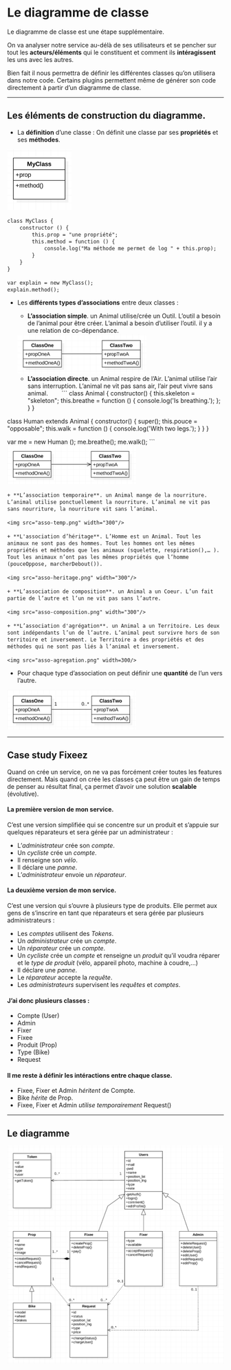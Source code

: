 # Le diagramme de classe

Le diagramme de classe est une étape supplémentaire.

On va analyser notre service au-délà de ses utilisateurs et se pencher sur tout les **acteurs/éléments** qui le constituent et comment ils **intéragissent** les uns avec les autres.

Bien fait il nous permettra de définir les différentes classes qu’on utilisera dans notre code.
Certains plugins permettent même de générer son code directement à partir d’un diagramme de classe.

--------------
## Les éléments de construction du diagramme.
+ La **définition** d’une classe :
On définit une classe par ses **propriétés** et ses **méthodes**.

<img src="class-detail.png" width="150"/>

```
class MyClass {
	constructor () {
		this.prop = "une propriété";
		this.method = function () {
			console.log("Ma méthode me permet de log " + this.prop);
		}
	}
}

var explain = new MyClass();
explain.method();
```

+ Les **différents types d’associations** entre deux classes :
    + **L’association simple**. un Animal utilise/crée un Outil. L’outil a besoin de l’animal pour être créer. L’animal a besoin d’utiliser l’outil. il y a une relation de co-dépendance.
    
    <img src="asso-simple.png" width="300"/>

    + **L’association directe**. un Animal respire de l’Air. L’animal utilise l’air sans interruption. L’animal ne vit pas sans air, l’air peut vivre sans animal.
    
    ```
class Animal {
	constructor() {
		this.skeleton = "skeleton";
		this.breathe = function () {
			console.log('Is breathing.');
		};
	}
}

class Human extends Animal {
	constructor() {
		super();
		this.pouce = "opposable";
		this.walk = function () {
			console.log('With two legs.');
		}
	}
}

var me  = new Human ();
me.breathe();
me.walk();
    ```
    
    <img src="asso-direct.png" width="300"/>

    + **L’association temporaire**. un Animal mange de la nourriture. L’animal utilise ponctuellement la nourriture. L’animal ne vit pas sans nourriture, la nourriture vit sans l’animal.
    
    <img src="asso-temp.png" width="300"/>

    + **L'association d’héritage**. L’Homme est un Animal. Tout les animaux ne sont pas des hommes. Tout les hommes ont les mêmes propriétés et méthodes que les animaux (squelette, respiration(),… ). Tout les animaux n’ont pas les mêmes propriétés que l’homme (pouceOppose, marcherDebout()).
    
    <img src="asso-heritage.png" width="300"/>

    + **L’association de composition**. un Animal a un Coeur. L’un fait partie de l’autre et l’un ne vit pas sans l’autre.
    
    <img src="asso-composition.png" width="300"/>

    + **L’association d'agrégation**. un Animal a un Territoire. Les deux sont indépendants l’un de l’autre. L’animal peut survivre hors de son territoire et inversement. Le Territoire a des propriétés et des méthodes qui ne sont pas liés à l’animal et inversement.
    
    <img src="asso-agregation.png" width=300/>

+ Pour chaque type d’association on peut définir une **quantité** de l’un vers l’autre.

<img src="asso-qtt.png" width="300"/>

--------------
## Case study Fixeez
Quand on crée un service, on ne va pas forcément créer toutes les features directement. Mais quand on crée les classes ça peut être un gain de temps de penser au résultat final, ça permet d’avoir une solution **scalable** (évolutive).

#### La première version de mon service.
C’est une version simplifiée qui se concentre sur un produit et s’appuie sur quelques réparateurs et sera gérée par un administrateur :

+ L’_administrateur_ crée son _compte_.
+ Un _cycliste_ crée un _compte_.
+ Il renseigne son _vélo_.
+ Il déclare une _panne_.
+ L’_administrateur_ envoie un _réparateur_.

#### La deuxième version de mon service.
C’est une version qui s’ouvre à plusieurs type de produits. Elle permet aux gens de s’inscrire en tant que réparateurs et sera gérée par plusieurs administrateurs :

+ Les _comptes_ utilisent des _Tokens_.
+ Un _administrateur_ crée un _compte_.
+ Un _réparateur_ crée un _compte_.
+ Un _cycliste_ crée un _compte_ et renseigne un _produit_ qu’il voudra réparer et le _type de produit_ (vélo, appareil photo, machine à coudre,…)
+ Il déclare une _panne_.
+ Le _réparateur_ accepte la _requête_.
+ Les _administrateurs_ supervisent les _requêtes_ et _comptes_.

#### J’ai donc plusieurs classes :

+ Compte (User)
+ Admin
+ Fixer
+ Fixee
+ Produit (Prop)
+ Type (Bike)
+ Request

#### Il me reste à définir les intéractions entre chaque classe.

+ Fixee, Fixer et Admin _héritent_ de Compte.
+ Bike _hérite_ de Prop.
+ Fixee, Fixer et Admin _utilise temporairement_ Request()

--------------
## Le diagramme

![diagramme de classe](class.png)
